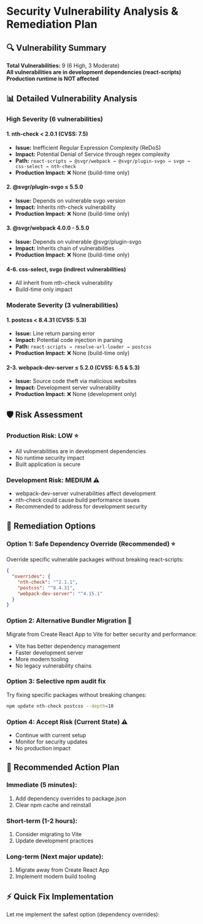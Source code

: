 # Security Vulnerability Analysis & Remediation Plan

## 🔍 **Vulnerability Summary**

**Total Vulnerabilities:** 9 (6 High, 3 Moderate)  
**All vulnerabilities are in development dependencies (react-scripts)**  
**Production runtime is NOT affected**

## 📊 **Detailed Vulnerability Analysis**

### High Severity (6 vulnerabilities)

#### 1. nth-check < 2.0.1 (CVSS: 7.5)
- **Issue:** Inefficient Regular Expression Complexity (ReDoS)
- **Impact:** Potential Denial of Service through regex complexity
- **Path:** `react-scripts → @svgr/webpack → @svgr/plugin-svgo → svgo → css-select → nth-check`
- **Production Impact:** ❌ None (build-time only)

#### 2. @svgr/plugin-svgo ≤ 5.5.0
- **Issue:** Depends on vulnerable svgo version
- **Impact:** Inherits nth-check vulnerability
- **Production Impact:** ❌ None (build-time only)

#### 3. @svgr/webpack 4.0.0 - 5.5.0
- **Issue:** Depends on vulnerable @svgr/plugin-svgo
- **Impact:** Inherits chain of vulnerabilities
- **Production Impact:** ❌ None (build-time only)

#### 4-6. css-select, svgo (indirect vulnerabilities)
- All inherit from nth-check vulnerability
- Build-time only impact

### Moderate Severity (3 vulnerabilities)

#### 1. postcss < 8.4.31 (CVSS: 5.3)
- **Issue:** Line return parsing error
- **Impact:** Potential code injection in parsing
- **Path:** `react-scripts → resolve-url-loader → postcss`
- **Production Impact:** ❌ None (build-time only)

#### 2-3. webpack-dev-server ≤ 5.2.0 (CVSS: 6.5 & 5.3)
- **Issue:** Source code theft via malicious websites
- **Impact:** Development server vulnerability
- **Production Impact:** ❌ None (development only)

## 🛡️ **Risk Assessment**

### Production Risk: **LOW** ⭐
- All vulnerabilities are in development dependencies
- No runtime security impact
- Built application is secure

### Development Risk: **MEDIUM** ⚠️
- webpack-dev-server vulnerabilities affect development
- nth-check could cause build performance issues
- Recommended to address for development security

## 🔧 **Remediation Options**

### Option 1: Safe Dependency Override (Recommended) ⭐
Override specific vulnerable packages without breaking react-scripts:

```json
{
  "overrides": {
    "nth-check": "^2.1.1",
    "postcss": "^8.4.31",
    "webpack-dev-server": "^4.15.1"
  }
}
```

### Option 2: Alternative Bundler Migration 🚀
Migrate from Create React App to Vite for better security and performance:
- Vite has better dependency management
- Faster development server
- More modern tooling
- No legacy vulnerability chains

### Option 3: Selective npm audit fix
Try fixing specific packages without breaking changes:
```bash
npm update nth-check postcss --depth=10
```

### Option 4: Accept Risk (Current State) ⚠️
- Continue with current setup
- Monitor for security updates
- No production impact

## 🎯 **Recommended Action Plan**

### Immediate (5 minutes):
1. Add dependency overrides to package.json
2. Clear npm cache and reinstall

### Short-term (1-2 hours):
1. Consider migrating to Vite
2. Update development practices

### Long-term (Next major update):
1. Migrate away from Create React App
2. Implement modern build tooling

## ⚡ **Quick Fix Implementation**

Let me implement the safest option (dependency overrides):
